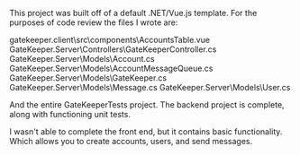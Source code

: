 This project was built off of a default .NET/Vue.js template. For the purposes of code review the files I wrote are:

gatekeeper.client\src\components\AccountsTable.vue
GateKeeper.Server\Controllers\GateKeeperController.cs
GateKeeper.Server\Models\Account.cs
GateKeeper.Server\Models\AccountMessageQueue.cs
GateKeeper.Server\Models\GateKeeper.cs
GateKeeper.Server\Models\Message.cs
GateKeeper.Server\Models\User.cs

And the entire GateKeeperTests project. The backend project is complete, along with functioning unit tests.

I wasn't able to complete the front end, but it contains basic functionality. Which allows you to create accounts, users, and send messages.